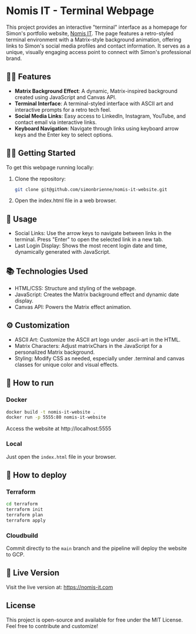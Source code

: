 # Nomis IT - Terminal Webpage

This project provides an interactive "terminal" interface as a homepage for Simon's portfolio website, [Nomis IT](https://nomis-it.com). The page features a retro-styled terminal environment with a Matrix-style background animation, offering links to Simon's social media profiles and contact information. It serves as a unique, visually engaging access point to connect with Simon's professional brand.

## 👨‍💻 Features 

- **Matrix Background Effect**: A dynamic, Matrix-inspired background created using JavaScript and Canvas API.
- **Terminal Interface**: A terminal-styled interface with ASCII art and interactive prompts for a retro tech feel.
- **Social Media Links**: Easy access to LinkedIn, Instagram, YouTube, and contact email via interactive links.
- **Keyboard Navigation**: Navigate through links using keyboard arrow keys and the Enter key to select options.

## 🏃‍♂️ Getting Started

To get this webpage running locally:

1. Clone the repository:
   ```bash
   git clone git@github.com/simonbrienne/nomis-it-website.git
   ```
2. Open the index.html file in a web browser.

## 📝 Usage

- Social Links: Use the arrow keys to navigate between links in the terminal. Press "Enter" to open the selected link in a new tab.
- Last Login Display: Shows the most recent login date and time, dynamically generated with JavaScript.

## 📚 Technologies Used

- HTML/CSS: Structure and styling of the webpage.
- JavaScript: Creates the Matrix background effect and dynamic date display.
- Canvas API: Powers the Matrix effect animation.

## ⚙️ Customization

- ASCII Art: Customize the ASCII art logo under .ascii-art in the HTML.
- Matrix Characters: Adjust matrixChars in the JavaScript for a personalized Matrix background.
- Styling: Modify CSS as needed, especially under .terminal and canvas classes for unique color and visual effects.

## 👀 How to run

### Docker

```bash
docker build -t nomis-it-website .
docker run -p 5555:80 nomis-it-website
```

Access the website at http://localhost:5555

### Local

Just open the `index.html` file in your browser.

## 🏁 How to deploy

### Terraform

```bash
cd terraform
terraform init
terraform plan
terraform apply
```

### Cloudbuild

Commit directly to the `main` branch and the pipeline will deploy the website to GCP.

## 🚀 Live Version

Visit the live version at: https://nomis-it.com

## License

This project is open-source and available for free under the MIT License. Feel free to contribute and customize!
